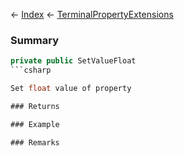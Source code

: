 ← [Index](Api-Index) ← [TerminalPropertyExtensions](Sandbox.ModAPI.Interfaces.TerminalPropertyExtensions)

### Summary

```csharp
private public SetValueFloat
```csharp

Set float value of property

### Returns

### Example

### Remarks

